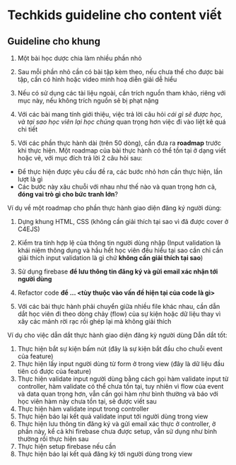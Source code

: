 # Techkids guideline cho content viết
## Guideline cho khung

1. Một bài học dược chia làm nhiều phần nhỏ

2. Sau mỗi phần nhỏ cần có bài tập kèm theo, nếu chưa thể cho được bài tập, cần có hình hoặc video minh hoạ diễn giải dễ hiểu

3. Nếu có sử dụng các tài liệu ngoài, cần trích nguồn tham khảo, riêng với mục này, nếu không trích nguồn sẽ bị phạt nặng

4. Với các bài mang tính giới thiệu, việc trả lời câu hỏi *cái gì sẽ được học, và tại sao học viên lại học chúng* quan trọng hơn việc đi vào liệt kê quá chi tiết

5. Với các phần thực hành dài (trên 50 dòng), cần đưa ra **roadmap** trước khi thực hiện. Một roadmap của bài thực hành có thể tồn tại ở dạng viết hoặc vẽ, với mục đích trả lời 2 câu hỏi sau:
- Để thực hiện được yêu cầu đề ra, các bước nhỏ hơn cần thực hiện, lần lượt là gì
- Các bước này xâu chuỗi với nhau như thế nào và quan trọng hơn cả, **đóng vai trò gì cho bức tranh lớn**?

Ví dụ về một roadmap cho phần thực hành giao diện đăng ký người dùng:
  1. Dựng khung HTML, CSS (không cần giải thích tại sao vì đã được cover ở C4EJS)
  2. Kiểm tra tính hợp lệ của thông tin người dùng nhập (Input validation là khái niệm thông dụng và hầu hết học viên đều hiểu tại sao cần chỉ cần giải thích input validation là gì chứ **không cần giải thích tại sao**)
  3. Sử dụng firebase **để lưu thông tin đăng ký và gửi email xác nhận tới người dùng**
  4. Refactor code **để ... <tùy thuộc vào vấn đề hiện tại của code là gì>**

6. Với các bài thực hành phải chuyển giữa nhiều file khác nhau, cần dẫn dắt học viên đi theo dòng chảy (flow) của sự kiện hoặc dữ liệu thay vì xây các mảnh rời rạc rồi ghép lại mà không giải thích

Ví dụ cho việc dẫn dắt thực hành giao diện đăng kỳ người dùng
Dẫn dắt tốt:
  1. Thực hiện bắt sự kiện bấm nút (đây là sự kiện bắt đầu cho chuỗi event của feature)
  2. Thực hiện lấy input người dùng từ form ở trong view (đây là dữ liệu đầu tiên có được của feature)
  3. Thực hiện validate input người dùng bằng cách gọi hàm validate input từ controller, hàm validate có thể chưa tồn tại, tuy nhiên vì flow của event và data quan trọng hơn, vẫn cần gọi hàm như bình thường và báo với học viên hàm này chưa tồn tại, sẽ được viết sau
  4. Thực hiện hàm validate input trong controller
  5. Thực hiện báo lại kết quả validate input tới người dùng trong view
  6. Thực hiện lưu thông tin đăng ký và gửi email xác thực ở controller, ở phần này, kể cả khi firebase chưa được setup, vẫn sử dụng như bình thường rồi thực hiện sau
  7. Thực hiện setup firebase nếu cần
  8. Thực hiện báo lại kết quả đăng ký tới người dùng trong view
